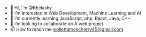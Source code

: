 - 👋 Hi, I’m @Khelashy
- 👀 I’m interested in Web Development, Machine Learning and AI
- 🌱 I’m currently learning JavaScript, php, React, Java, C++
- 💞️ I’m looking to collaborate on A web project
- 📫 How to reach me viollettamoncherry45@gmail.com

<!---
Khelashy/Khelashy is a ✨ special ✨ repository because its `README.md` (this file) appears on your GitHub profile.
You can click the Preview link to take a look at your changes.
--->
